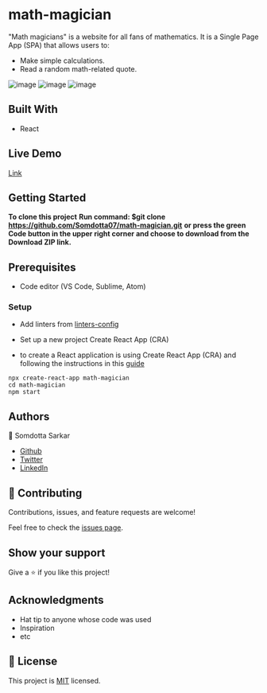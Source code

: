 # math-magician
"Math magicians" is a website for all fans of mathematics. It is a Single Page App (SPA) that allows users to: 
 - Make simple calculations.
 - Read a random math-related quote.


![image](https://user-images.githubusercontent.com/84907743/144075665-184ba128-d322-41bd-99cc-a12ad2d691be.png)
![image](https://user-images.githubusercontent.com/84907743/144075896-1ac8d774-c51e-4a05-a026-6ca31ff1ee9e.png)
![image](https://user-images.githubusercontent.com/84907743/144076119-e483b588-fc3b-41d4-86a1-67600fda9cef.png)


## Built With

- React

## Live Demo

[Link](https://heuristic-swirles-943806.netlify.app/)


## Getting Started

**To clone this project**
**Run command: $git clone  https://github.com/Somdotta07/math-magician.git**
**or press the green Code button in the upper right corner and choose to download from the Download ZIP link.**






## Prerequisites

- Code editor (VS Code, Sublime, Atom)

### Setup
- Add linters from [linters-config](https://github.com/microverseinc/linters-config/tree/master/react-redux)
- Set up a new project Create React App (CRA)

- to create a React application is using Create React App (CRA) and following the instructions in this [guide](https://reactjs.org/docs/create-a-new-react-app.html#create-react-app)
```
npx create-react-app math-magician
cd math-magician
npm start
```
 




## Authors

:woman: Somdotta Sarkar

- [Github](https://github.com/Somdotta07)
- [Twitter](https://github.com/Somdotta07)
- [LinkedIn](https://www.linkedin.com/in/somdotta-sarkar-8849b419/)



## 🤝 Contributing

Contributions, issues, and feature requests are welcome!

Feel free to check the [issues page](../../issues/).

## Show your support

Give a ⭐️ if you like this project!

## Acknowledgments

- Hat tip to anyone whose code was used
- Inspiration
- etc

## 📝 License

This project is [MIT](./MIT.md) licensed.

